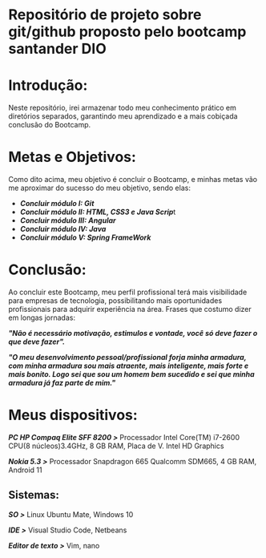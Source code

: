 
# Repositório de projeto sobre git/github proposto pelo bootcamp santander DIO

# Introdução:
Neste repositório, irei armazenar todo meu conhecimento prático em diretórios separados, garantindo meu aprendizado e a mais cobiçada conclusão do Bootcamp.

# Metas e Objetivos:
Como dito acima, meu objetivo é concluir o Bootcamp, e minhas metas vão me aproximar do sucesso do meu objetivo, sendo elas:


* ***Concluir módulo I: Git***
* ***Concluir módulo II: HTML, CSS3 e Java Scrip***t
* ***Concluir módulo III: Angular***
* ***Concluir módulo IV: Java***
* ***Concluir módulo V: Spring FrameWork***



# Conclusão:
Ao concluir este Bootcamp, meu perfil profissional terá mais visibilidade para empresas de tecnologia, possibilitando mais oportunidades profissionais para adquirir experiência na área. 
Frases que costumo dizer em longas jornadas:
 
***"Não é necessário motivação, estimulos e vontade, você só deve fazer o que deve fazer".***

***"O meu desenvolvimento pessoal/profissional forja minha armadura, com minha armadura sou mais atraente, mais inteligente, mais forte e mais bonito. Logo sei que sou um homem bem sucedido e sei que minha armadura já faz parte de mim."***


# Meus dispositivos:
***PC HP Compaq Elite SFF 8200 >*** Processador Intel Core(TM) i7-2600 CPU(8 núcleos)3.4GHz, 8 GB RAM, Placa de V. Intel HD Graphics 

***Nokia 5.3 >*** Processador Snapdragon 665 Qualcomm SDM665, 4 GB RAM, Android 11

## Sistemas:
***SO >*** Linux Ubuntu Mate, Windows 10

***IDE >*** Visual Studio Code, Netbeans

***Editor de texto >*** Vim, nano

 

